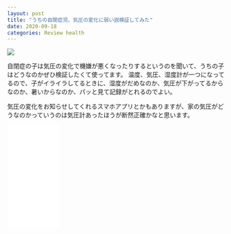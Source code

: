 ```yaml
---
layout: post
title: "うちの自閉症児、気圧の変化に弱い説検証してみた"
date: 2020-09-18
categories: Review health
---
```

<a href="https://www.amazon.co.jp/dp/B000YUOSE0/ref=as_li_ss_il?ie=UTF8&linkCode=li2&tag=8562-22&linkId=f30a4281b9ffce97757fc305d39e502f&language=ja_JP" target="_blank"><img border="0" src="//ws-fe.amazon-adsystem.com/widgets/q?_encoding=UTF8&ASIN=B000YUOSE0&Format=_SL160_&ID=AsinImage&MarketPlace=JP&ServiceVersion=20070822&WS=1&tag=8562-22&language=ja_JP" ></a><img src="https://ir-jp.amazon-adsystem.com/e/ir?t=8562-22&language=ja_JP&l=li2&o=9&a=B000YUOSE0" width="1" height="1" border="0" alt="" style="border:none !important; margin:0px !important;" />

自閉症の子は気圧の変化で機嫌が悪くなったりするというのを聞いて、うちの子はどうなのかぜひ検証したくて使ってます。
温度、気圧、湿度計が一つになってるので、子がイライラしてるときに、湿度がだめなのか、気圧が下がってるからなのか、暑いからなのか、パッと見て記録がとれるのでよい。

気圧の変化をお知らせしてくれるスマホアプリとかもありますが、家の気圧がどうなのかっていうのは気圧計あったほうが断然正確かなと思います。

<iframe style="width:120px;height:240px;" marginwidth="0" marginheight="0" scrolling="no" frameborder="0" src="//rcm-fe.amazon-adsystem.com/e/cm?lt1=_blank&bc1=000000&IS2=1&bg1=FFFFFF&fc1=000000&lc1=0000FF&t=8562-22&language=ja_JP&o=9&p=8&l=as4&m=amazon&f=ifr&ref=as_ss_li_til&asins=B000YUOSE0&linkId=c50f47a10fcb9ed0fb019da3c2cdf436"></iframe>
